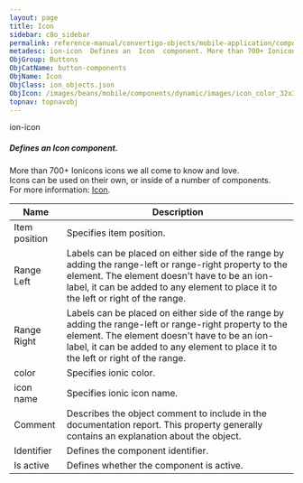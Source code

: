 ```yaml
---
layout: page
title: Icon
sidebar: c8o_sidebar
permalink: reference-manual/convertigo-objects/mobile-application/components/button-components/icon/
metadesc: ion-icon  Defines an  Icon  component. More than 700+ Ionicons icons we all come to know and love. Icons can be used on their own, or inside of a numb
ObjGroup: Buttons
ObjCatName: button-components
ObjName: Icon
ObjClass: ion_objects.json
ObjIcon: /images/beans/mobile/components/dynamic/images/icon_color_32x32.png
topnav: topnavobj
---
```

ion-icon<br/>

##### Defines an <i>Icon</i> component.<br/>
More than 700+ Ionicons icons we all come to know and love.<br/>
Icons can be used on their own, or inside of a number of components.<br/>
 For more information: <a href='https://ionicframework.com/docs/v3/api/components/icon/Icon/'>Icon</a>.

Name | Description 
--- | ---
Item position | Specifies item position.
Range Left | Labels can be placed on either side of the range by adding the range-left or range-right property to the element. The element doesn't have to be an ion-label, it can be added to any element to place it to the left or right of the range.
Range Right | Labels can be placed on either side of the range by adding the range-left or range-right property to the element. The element doesn't have to be an ion-label, it can be added to any element to place it to the left or right of the range.
color | Specifies ionic color.
icon name | Specifies ionic icon name.
Comment | Describes the object comment to include in the documentation report.  This property generally contains an explanation about the object. 
Identifier | Defines the component identifier.  
Is active | Defines whether the component is active. 

